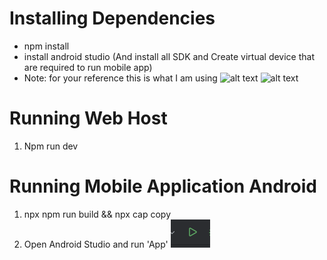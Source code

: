 # Installing Dependencies
* npm install
* install android studio (And install all SDK and Create virtual device that are required to run mobile app)
* Note: for your reference this is what I am using
![alt text](image2.png) ![alt text](image3.png)

# Running Web Host
1. Npm run dev


# Running Mobile Application Android
1. npx npm run build && npx cap copy
2. Open Android Studio and run 'App'  ![alt text](/readme-img/image.png)
